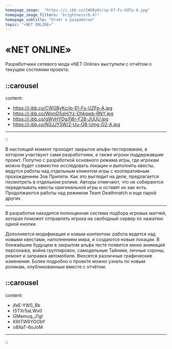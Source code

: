 ```yaml
---
homepage_image:  "https://i.ibb.co/CWGByKc/ip-Ef-Fs-UZFp-A.jpg"
homepage_image_filters: "brightness(0.4)"
homepage_subtitle: "Отчёт о разработке"
topic: "«NET ONLINE»"
---
```


# «NET ONLINE»

Разработчики сетевого мода «NET Online» выступили с отчётом о текущем состоянии проекта.

::carousel
---
content:
 - https://i.ibb.co/CWGByKc/ip-Ef-Fs-UZFp-A.jpg
 - https://i.ibb.co/WnmD5sH/Yz-Dhkgwb-RNY.jpg
 - https://i.ibb.co/gWyHYDg/fj6r-F28-JUUU.jpg
 - https://i.ibb.co/N3JJY5W/2-Uu-O8-Umg-D2-A.jpg
---
::

В настоящий момент проходит закрытое альфа-тестирование, в котором участвуют сами разработчики, а также игроки поддержавшие проект. Попутно с разработкой основного режима игры, где игрокам можно будет совместно исследовать локации и выполнять квесты, ведутся работы над отдельным клиентом игры с кооперативным прохождением Зов Припяти. Как это выглядит на деле, предлагается посмотреть в отдельном ролике. Авторы отмечают, что не собираются переделывать квесты оригинальной игры и оставят их как есть. Продолжаются работы над режимом Team Deathmatch и еще парой других.

---

В разработке находится полноценная система подбора игровых матчей, которая поможет отправлять игрока на свободный сервер по нажатию одной кнопки.

Дополняется модификация и новым контентом: работа ведется над новыми квестами, наполнением мира, и создаются новые локации. В ближайшем будущем в закрытом альфа тесте появится меню анимаций персонажа, война группировок, самодельные Тайники, личные схроны, ремонт и заправка автомобиля. Вносятся различные графические изменения. Более подробно о проекте можно узнать по новым роликам, опубликованным вместе с отчётом.

::carousel
---
content:
 - jfeE-YW5_Bk
 - t5TXr5aLWx0
 - GMemuq_J1gI
 - K6tTW6YOObY
 - o8XaT-6oJoM
---
::